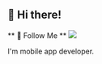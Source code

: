 ## 👋  Hi there! 

** 🚀 Follow Me **
<a href="https://tech-carrot.tistory.com/"><img src="https://img.shields.io/badge/Blogger-FF5722logo=Blog&logoColor=white"/></a>

I'm mobile app developer.
